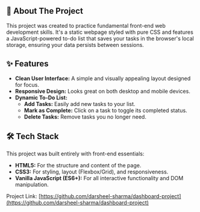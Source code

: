 ## 🚀 About The Project

This project was created to practice fundamental front-end web development skills. It's a static webpage styled with pure CSS and features a JavaScript-powered to-do list that saves your tasks in the browser's local storage, ensuring your data persists between sessions.


## ✨ Features

* **Clean User Interface:** A simple and visually appealing layout designed for focus.
* **Responsive Design:** Looks great on both desktop and mobile devices.
* **Dynamic To-Do List:**
    * **Add Tasks:** Easily add new tasks to your list.
    * **Mark as Complete:** Click on a task to toggle its completed status.
    * **Delete Tasks:** Remove tasks you no longer need.

## 🛠️ Tech Stack

This project was built entirely with front-end essentials:

* **HTML5:** For the structure and content of the page.
* **CSS3:** For styling, layout (Flexbox/Grid), and responsiveness.
* **Vanilla JavaScript (ES6+):** For all interactive functionality and DOM manipulation.


Project Link: [https://github.com/darsheel-sharma/dashboard-project](https://github.com/darsheel-sharma/dashboard-project)
